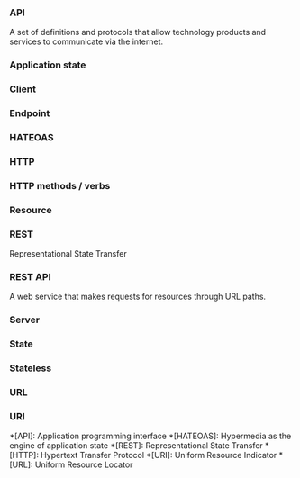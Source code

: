 ### API
A set of definitions and protocols that allow technology products and services to communicate via the internet.

### Application state

### Client

### Endpoint

### HATEOAS

### HTTP

### HTTP methods / verbs

### Resource

### REST
Representational State Transfer

### REST API
A web service that makes requests for resources through URL paths.

### Server

### State

### Stateless

### URL

### URI

*[API]: Application programming interface
*[HATEOAS]: Hypermedia as the engine of application state
*[REST]: Representational State Transfer
*[HTTP]: Hypertext Transfer Protocol
*[URI]: Uniform Resource Indicator
*[URL]: Uniform Resource Locator